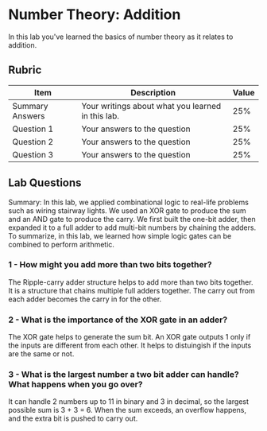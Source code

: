 # Number Theory: Addition

In this lab you've learned the basics of number theory as it relates to addition.

## Rubric

| Item | Description | Value |
| ---- | ----------- | ----- |
| Summary Answers | Your writings about what you learned in this lab. | 25% |
| Question 1 | Your answers to the question | 25% |
| Question 2 | Your answers to the question | 25% |
| Question 3 | Your answers to the question | 25% |

## Lab Questions
Summary:
In this lab, we applied combinational logic to real-life problems such as wiring stairway lights. We used an XOR gate to produce the sum and an AND gate to produce the carry. We first built the one-bit adder, then expanded it to a full adder to add multi-bit numbers by chaining the adders. To summarize, in this lab, we learned how simple logic gates can be combined to perform arithmetic.

### 1 - How might you add more than two bits together?
The Ripple-carry adder structure helps to add more than two bits together. It is a structure that chains multiple full adders together. The carry out from each adder becomes the carry in for the other.

### 2 - What is the importance of the XOR gate in an adder?
The XOR gate helps to generate the sum bit. An XOR gate outputs 1 only if the inputs are different from each other. It helps to distuingish if the inputs are the same or not.

### 3 - What is the largest number a two bit adder can handle? What happens when you go over?
It can handle 2 numbers up to 11 in binary and 3 in decimal, so the largest possible sum is 3 + 3 = 6. When the sum exceeds, an overflow happens, and the extra bit is pushed to carry out. 
